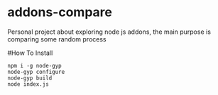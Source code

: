 # addons-compare

Personal project about exploring node js addons, the main purpose is comparing some random process

#How To Install

```
npm i -g node-gyp
node-gyp configure
node-gyp build
node index.js
```
